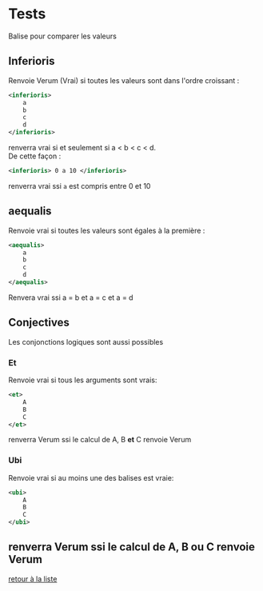 # Tests
Balise pour comparer les valeurs
## Inferioris
Renvoie Verum (Vrai) si toutes les valeurs sont dans l'ordre croissant :
```xml
<inferioris>
	a
	b
	c
	d
</inferioris>
```
renverra vrai si et seulement si a < b < c < d.  
De cette façon :
```xml
<inferioris> 0 a 10 </inferioris>
```
renverra vrai ssi `a` est compris entre 0 et 10

## aequalis
Renvoie vrai si toutes les valeurs sont égales à la première :
```xml
<aequalis>
	a
	b
	c
	d
</aequalis>
```
Renvera vrai ssi a = b  et a = c et a = d
## Conjectives
Les conjonctions logiques sont aussi possibles
### Et
Renvoie vrai si tous les arguments sont vrais:
```xml
<et>
	A
	B
	C
</et>
```
renverra Verum ssi le calcul de A, B **et** C renvoie Verum

### Ubi
Renvoie vrai si au moins une des balises est vraie:
```xml
<ubi>
	A
	B
	C
</ubi>
```
renverra Verum ssi le calcul de A, B **ou** C renvoie Verum
---
[retour à la liste](./README.md)
